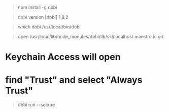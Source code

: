 > npm install -g dobi

> dobi version
[dobi] 1.8.2

> which dobi
/usr/local/bin/dobi

> open /usr/local/lib/node_modules/dobi/lib/ssl/localhost.maestro.io.crt
# Keychain Access will open
# find "Trust" and select "Always Trust"

> dobi run --secure
